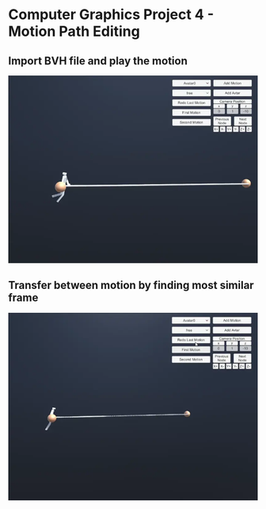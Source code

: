 # Computer Graphics Project 4 - Motion Path Editing

## Import BVH file and play the motion
![alt text](https://github.com/KuPao/CG_Project4_MPE/blob/main/results/Import.webp?raw=true)
## Transfer between motion by finding most similar frame
![alt text](https://github.com/KuPao/CG_Project4_MPE/blob/main/results/Motion%20Transformation.webp?raw=true)
